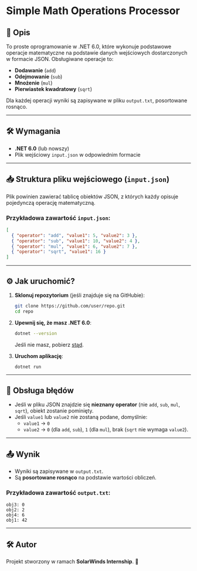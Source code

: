 # Simple Math Operations Processor

## 📌 Opis
To proste oprogramowanie w .NET 6.0, które wykonuje podstawowe operacje matematyczne na podstawie danych wejściowych dostarczonych w formacie JSON. Obsługiwane operacje to:
- **Dodawanie** (`add`)
- **Odejmowanie** (`sub`)
- **Mnożenie** (`mul`)
- **Pierwiastek kwadratowy** (`sqrt`)

Dla każdej operacji wyniki są zapisywane w pliku `output.txt`, posortowane rosnąco.

---

## 🛠 Wymagania
- **.NET 6.0** (lub nowszy)
- Plik wejściowy `input.json` w odpowiednim formacie

---

## 📥 Struktura pliku wejściowego (`input.json`)
Plik powinien zawierać tablicę obiektów JSON, z których każdy opisuje pojedynczą operację matematyczną.

### Przykładowa zawartość `input.json`:
```json
[
  { "operator": "add", "value1": 5, "value2": 3 },
  { "operator": "sub", "value1": 10, "value2": 4 },
  { "operator": "mul", "value1": 6, "value2": 7 },
  { "operator": "sqrt", "value1": 16 }
]
```

---

## ⚙️ Jak uruchomić?
1. **Sklonuj repozytorium** (jeśli znajduje się na GitHubie):
   ```sh
   git clone https://github.com/user/repo.git
   cd repo
   ```

2. **Upewnij się, że masz .NET 6.0**:
   ```sh
   dotnet --version
   ```
   Jeśli nie masz, pobierz [stąd](https://dotnet.microsoft.com/en-us/download/dotnet/6.0).

3. **Uruchom aplikację**:
   ```sh
   dotnet run
   ```

---

## 📄 Obsługa błędów
- Jeśli w pliku JSON znajdzie się **nieznany operator** (nie `add`, `sub`, `mul`, `sqrt`), obiekt zostanie pominięty.
- Jeśli `value1` lub `value2` nie zostaną podane, domyślnie:
  - `value1` → `0`
  - `value2` → `0` (dla `add`, `sub`), `1` (dla `mul`), brak (`sqrt` nie wymaga `value2`).

---

## 📤 Wynik
- Wyniki są zapisywane w `output.txt`.
- Są **posortowane rosnąco** na podstawie wartości obliczeń.

### Przykładowa zawartość `output.txt`:
```
obj3: 0
obj2: 2
obj4: 6
obj1: 42
```

---

## 🛠 Autor
Projekt stworzony w ramach **SolarWinds Internship**. 🚀
